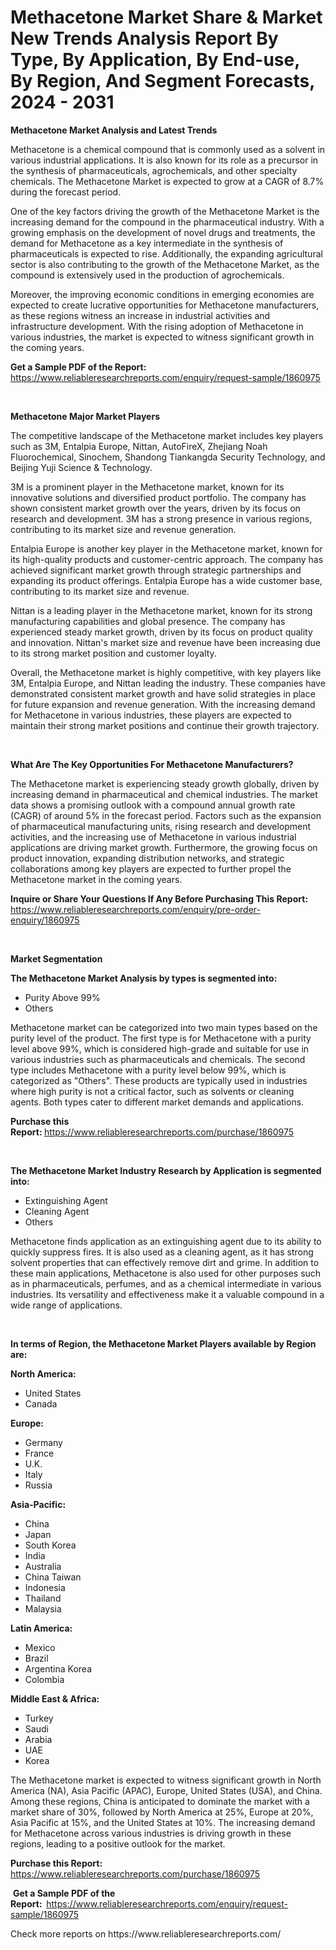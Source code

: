 <p><h1>Methacetone Market Share & Market New Trends Analysis Report By Type, By Application, By End-use, By Region, And Segment Forecasts, 2024 - 2031</h1></p><p><strong>Methacetone Market Analysis and Latest Trends</strong></p>
<p><p>Methacetone is a chemical compound that is commonly used as a solvent in various industrial applications. It is also known for its role as a precursor in the synthesis of pharmaceuticals, agrochemicals, and other specialty chemicals. The Methacetone Market is expected to grow at a CAGR of 8.7% during the forecast period. </p><p>One of the key factors driving the growth of the Methacetone Market is the increasing demand for the compound in the pharmaceutical industry. With a growing emphasis on the development of novel drugs and treatments, the demand for Methacetone as a key intermediate in the synthesis of pharmaceuticals is expected to rise. Additionally, the expanding agricultural sector is also contributing to the growth of the Methacetone Market, as the compound is extensively used in the production of agrochemicals.</p><p>Moreover, the improving economic conditions in emerging economies are expected to create lucrative opportunities for Methacetone manufacturers, as these regions witness an increase in industrial activities and infrastructure development. With the rising adoption of Methacetone in various industries, the market is expected to witness significant growth in the coming years.</p></p>
<p><strong>Get a Sample PDF of the Report:&nbsp;</strong> <a href="https://www.reliableresearchreports.com/enquiry/request-sample/1860975">https://www.reliableresearchreports.com/enquiry/request-sample/1860975</a></p>
<p>&nbsp;</p>
<p><strong>Methacetone Major Market Players</strong></p>
<p><p>The competitive landscape of the Methacetone market includes key players such as 3M, Entalpia Europe, Nittan, AutoFireX, Zhejiang Noah Fluorochemical, Sinochem, Shandong Tiankangda Security Technology, and Beijing Yuji Science & Technology.</p><p>3M is a prominent player in the Methacetone market, known for its innovative solutions and diversified product portfolio. The company has shown consistent market growth over the years, driven by its focus on research and development. 3M has a strong presence in various regions, contributing to its market size and revenue generation.</p><p>Entalpia Europe is another key player in the Methacetone market, known for its high-quality products and customer-centric approach. The company has achieved significant market growth through strategic partnerships and expanding its product offerings. Entalpia Europe has a wide customer base, contributing to its market size and revenue.</p><p>Nittan is a leading player in the Methacetone market, known for its strong manufacturing capabilities and global presence. The company has experienced steady market growth, driven by its focus on product quality and innovation. Nittan's market size and revenue have been increasing due to its strong market position and customer loyalty.</p><p>Overall, the Methacetone market is highly competitive, with key players like 3M, Entalpia Europe, and Nittan leading the industry. These companies have demonstrated consistent market growth and have solid strategies in place for future expansion and revenue generation. With the increasing demand for Methacetone in various industries, these players are expected to maintain their strong market positions and continue their growth trajectory.</p></p>
<p>&nbsp;</p>
<p><strong>What Are The Key Opportunities For Methacetone Manufacturers?</strong></p>
<p><p>The Methacetone market is experiencing steady growth globally, driven by increasing demand in pharmaceutical and chemical industries. The market data shows a promising outlook with a compound annual growth rate (CAGR) of around 5% in the forecast period. Factors such as the expansion of pharmaceutical manufacturing units, rising research and development activities, and the increasing use of Methacetone in various industrial applications are driving market growth. Furthermore, the growing focus on product innovation, expanding distribution networks, and strategic collaborations among key players are expected to further propel the Methacetone market in the coming years.</p></p>
<p><strong>Inquire or Share Your Questions If Any Before Purchasing This Report:</strong> <a href="https://www.reliableresearchreports.com/enquiry/pre-order-enquiry/1860975">https://www.reliableresearchreports.com/enquiry/pre-order-enquiry/1860975</a></p>
<p>&nbsp;</p>
<p><strong>Market Segmentation</strong></p>
<p><strong>The Methacetone Market Analysis by types is segmented into:</strong></p>
<p><ul><li>Purity Above 99%</li><li>Others</li></ul></p>
<p><p>Methacetone market can be categorized into two main types based on the purity level of the product. The first type is for Methacetone with a purity level above 99%, which is considered high-grade and suitable for use in various industries such as pharmaceuticals and chemicals. The second type includes Methacetone with a purity level below 99%, which is categorized as "Others". These products are typically used in industries where high purity is not a critical factor, such as solvents or cleaning agents. Both types cater to different market demands and applications.</p></p>
<p><strong>Purchase this Report:&nbsp;</strong><a href="https://www.reliableresearchreports.com/purchase/1860975">https://www.reliableresearchreports.com/purchase/1860975</a></p>
<p>&nbsp;</p>
<p><strong>The Methacetone Market Industry Research by Application is segmented into:</strong></p>
<p><ul><li>Extinguishing Agent</li><li>Cleaning Agent</li><li>Others</li></ul></p>
<p><p>Methacetone finds application as an extinguishing agent due to its ability to quickly suppress fires. It is also used as a cleaning agent, as it has strong solvent properties that can effectively remove dirt and grime. In addition to these main applications, Methacetone is also used for other purposes such as in pharmaceuticals, perfumes, and as a chemical intermediate in various industries. Its versatility and effectiveness make it a valuable compound in a wide range of applications.</p></p>
<p>&nbsp;</p>
<p><strong>In terms of Region, the Methacetone Market Players available by Region are:</strong></p>
<p>
    <p> <strong> North America: </strong>
        <ul>
            <li>United States</li>
            <li>Canada</li>
        </ul>
        </p> 
    <p> <strong> Europe: </strong>
        <ul>
            <li>Germany</li>
            <li>France</li>
            <li>U.K.</li>
            <li>Italy</li>
            <li>Russia</li>
        </ul>
        </p> 
    <p> <strong> Asia-Pacific: </strong>
        <ul>
            <li>China</li>
            <li>Japan</li>
            <li>South Korea</li>
            <li>India</li>
            <li>Australia</li>
            <li>China Taiwan</li>
            <li>Indonesia</li>
            <li>Thailand</li>
            <li>Malaysia</li>
        </ul>
        </p> 
    <p> <strong> Latin America: </strong>
        <ul>
            <li>Mexico</li>
            <li>Brazil</li>
            <li>Argentina Korea</li>
            <li>Colombia</li>
        </ul>
        </p> 
    <p> <strong> Middle East & Africa: </strong>
        <ul>
            <li>Turkey</li>
            <li>Saudi</li>
            <li>Arabia</li>
            <li>UAE</li>
            <li>Korea</li>
        </ul>
    </p>
    </p>
<p><p>The Methacetone market is expected to witness significant growth in North America (NA), Asia Pacific (APAC), Europe, United States (USA), and China. Among these regions, China is anticipated to dominate the market with a market share of 30%, followed by North America at 25%, Europe at 20%, Asia Pacific at 15%, and the United States at 10%. The increasing demand for Methacetone across various industries is driving growth in these regions, leading to a positive outlook for the market.</p></p>
<p><strong>Purchase this Report: </strong><a href="https://www.reliableresearchreports.com/purchase/1860975">https://www.reliableresearchreports.com/purchase/1860975</a></p>
<p>&nbsp;<strong>Get a Sample PDF of the Report:&nbsp;&nbsp;</strong><a href="https://www.reliableresearchreports.com/enquiry/request-sample/1860975">https://www.reliableresearchreports.com/enquiry/request-sample/1860975</a></p>
<p><strong></strong></p>
<p>Check more reports on https://www.reliableresearchreports.com/</p>